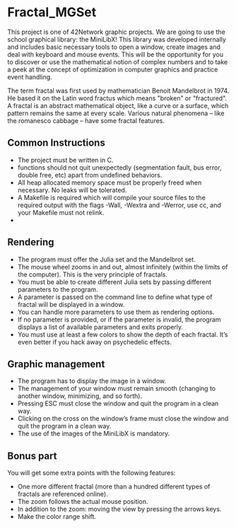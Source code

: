 # Fractal_MGSet
This project is one of 42Network graphic projects.
We are going to use the school graphical library: the MiniLibX! This library was developed internally and includes basic necessary tools to open a window, create images and deal with keyboard and mouse events.
This will be the opportunity for you to discover or use the mathematical notion of complex numbers and to take a peek at the concept of optimization in computer graphics and practice event handling.

The term fractal was first used by mathematician Benoit Mandelbrot in 1974. He based it on the Latin word fractus which means "broken" or "fractured".
A fractal is an abstract mathematical object, like a curve or a surface, which pattern remains the same at every scale.
Various natural phenomena – like the romanesco cabbage – have some fractal features.

## Common Instructions
* The project must be written in C.
*  functions should not quit unexpectedly (segmentation fault, bus error, double free, etc) apart from undefined behaviors.
*  All heap allocated memory space must be properly freed when necessary. No leaks will be tolerated.
*  A Makefile is required which will compile your source files to the required output with the flags -Wall, -Wextra and -Werror, use cc, and your Makefile must not relink.
*  

## Rendering
* The program must offer the Julia set and the Mandelbrot set.
* The mouse wheel zooms in and out, almost infinitely (within the limits of the computer). This is the very principle of fractals.
* You must be able to create different Julia sets by passing different parameters to the program.
* A parameter is passed on the command line to define what type of fractal will be displayed in a window.
* You can handle more parameters to use them as rendering options.
* If no parameter is provided, or if the parameter is invalid, the program displays a list of available parameters and exits properly.
* You must use at least a few colors to show the depth of each fractal. It’s even better if you hack away on psychedelic effects.

## Graphic management
* The program has to display the image in a window.
* The management of your window must remain smooth (changing to another window, minimizing, and so forth).
* Pressing ESC must close the window and quit the program in a clean way.
* Clicking on the cross on the window’s frame must close the window and quit the program in a clean way.
* The use of the images of the MiniLibX is mandatory.

## Bonus part
You will get some extra points with the following features:
* One more different fractal (more than a hundred different types of fractals are referenced online).
* The zoom follows the actual mouse position.
* In addition to the zoom: moving the view by pressing the arrows keys.
* Make the color range shift.
